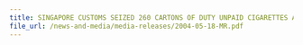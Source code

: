 ```yaml
---
title: SINGAPORE CUSTOMS SEIZED 260 CARTONS OF DUTY UNPAID CIGARETTES AND OVER 27,000 PIECES OF UNCENSORED & OBSCENE VCDs, CD-ROMs, DVDs 
file_url: /news-and-media/media-releases/2004-05-18-MR.pdf
---
```

